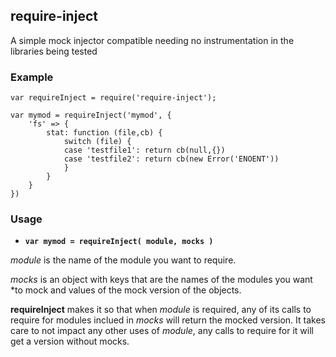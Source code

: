 require-inject
--------------

A simple mock injector compatible needing no instrumentation in the libraries being tested

### Example

    var requireInject = require('require-inject');

    var mymod = requireInject('mymod', {
        'fs' => {
            stat: function (file,cb) {
                switch (file) {
                case 'testfile1': return cb(null,{})
                case 'testfile2': return cb(new Error('ENOENT'))
                }
            }
        }
    })
    
### Usage

* **`var mymod = requireInject( module, mocks )`**

*module* is the name of the module you want to require.

*mocks* is an object with keys that are the names of the modules you want
*to mock and values of the mock version of the objects.

**requireInject** makes it so that when *module* is required, any of its
calls to require for modules inclued in *mocks* will return the mocked
version.  It takes care to not impact any other uses of *module*, any
calls to require for it will get a version without mocks.


